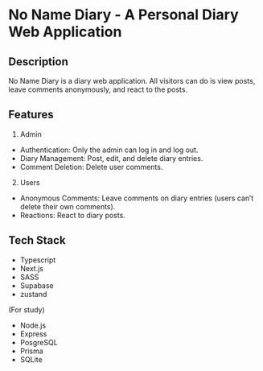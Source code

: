 # No Name Diary - A Personal Diary Web Application

## Description
No Name Diary is a diary web application. All visitors can do is view posts, leave comments anonymously, and react to the posts.

## Features
1. Admin
- Authentication: Only the admin can log in and log out.
- Diary Management: Post, edit, and delete diary entries.
- Comment Deletion: Delete user comments.

2. Users
- Anonymous Comments: Leave comments on diary entries (users can’t delete their own comments).
- Reactions: React to diary posts.

## Tech Stack
- Typescript
- Next.js
- SASS
- Supabase
- zustand
  
(For study)
- Node.js
- Express
- PosgreSQL
- Prisma
- SQLite

